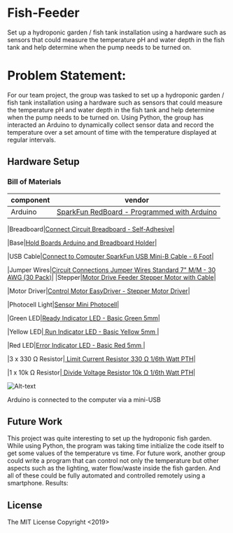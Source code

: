 # Fish-Feeder
Set up a hydroponic garden / fish tank installation using a hardware such as sensors that could measure the temperature pH and water depth in the fish tank and help determine when the pump needs to be turned on.
# Problem Statement:
For our team project, the group was tasked to set up a hydroponic garden / fish tank installation using a hardware such as sensors that could measure the temperature pH and water depth in the fish tank and help determine when the pump needs to be turned on. Using Python, the group has interacted an Arduino to dynamically collect sensor data and record the temperature over a set amount of time with the temperature displayed at regular intervals.


## Hardware Setup
### Bill of Materials

|component|vendor|
|---|---|
|Arduino|[SparkFun RedBoard - Programmed with Arduino](https://www.sparkfun.com/products/13975)|

|Breadboard|[Connect Circuit	Breadboard - Self-Adhesive](https://www.sparkfun.com/products/12002)|

|Base|[Hold Boards	Arduino and Breadboard Holder](https://www.sparkfun.com/products/11235)|

|USB Cable|[Connect to Computer	SparkFun USB Mini-B Cable - 6 Foot](https://www.sparkfun.com/products/11301)|

|Jumper Wires|[Circuit Connections	Jumper Wires Standard 7" M/M - 30 AWG (30 Pack)](https://www.sparkfun.com/products/11026)|
|Stepper|[Motor	Drive Feeder	Stepper Motor with Cable](https://www.sparkfun.com/products/9238)|

|Motor Driver|[Control Motor	EasyDriver - Stepper Motor Driver](https://www.sparkfun.com/products/12779)|

|Photocell	Light|[Sensor	Mini Photocell](https://www.sparkfun.com/products/9088)|

|Green LED|[Ready Indicator	LED - Basic Green 5mm](https://www.sparkfun.com/products/9592)|

|Yellow LED|[	Run Indicator	LED - Basic Yellow 5mm	](https://www.sparkfun.com/products/9594)|

|Red LED|[Error Indicator	LED - Basic Red 5mm	](https://www.sparkfun.com/products/9590)|

|3 x 330 Ω Resistor|[	Limit Current	Resistor 330 Ω 1/6th Watt PTH](https://www.sparkfun.com/products/8377)|

|1 x 10k Ω Resistor|[	Divide Voltage	Resistor 10k Ω 1/6th Watt PTH](https://www.sparkfun.com/products/8374)|







![Alt-text](/doc/temp_sensor1.jpg "Alt-title")

Arduino is connected to the computer via a mini-USB 


## Future Work

This project was quite interesting to set up the hydroponic fish garden. While using Python, the program was taking time initialize the code itself to get some values of the temperature vs time. For future work, another group could write a program that can control not only the temperature but other aspects such as the lighting, water flow/waste inside the fish garden. And all of these could be fully automated and controlled remotely using a smartphone.
Results:
 

## License
The MIT License Copyright <2019> <Team Fish Food>










